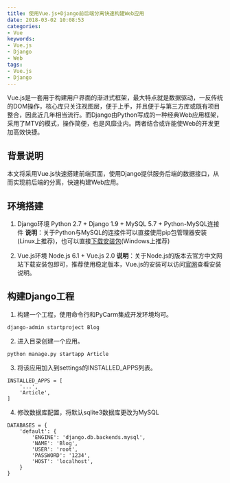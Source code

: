 ```yaml
---
title: 使用Vue.js+Django前后端分离快速构建Web应用
date: 2018-03-02 10:08:53
categories:
- Vue
keywords:
- Vue.js
- Django
- Web
tags:
- Vue.js
- Django
---
```

Vue.js是一套用于构建用户界面的渐进式框架，最大特点就是数据驱动，一反传统的DOM操作，核心库只关注视图层，便于上手，并且便于与第三方库或既有项目整合，因此近几年相当流行。而Django由Python写成的一种经典Web应用框架，采用了MTV的模式，操作简便，也是风靡业内。两者结合或许能使Web的开发更加高效快捷。

## 背景说明

本文将采用Vue.js快速搭建前端页面，使用Django提供服务后端的数据接口，从而实现前后端的分离，快速构建Web应用。

## 环境搭建

1. Django环境
Python 2.7 + Django 1.9 + MySQL 5.7 + Python-MySQL连接件
**说明**：关于Python与MySQL的连接件可以直接使用pip包管理器安装(Linux上推荐)，也可以直接[下载安装包](https://pypi.python.org/pypi/MySQL-python/1.2.5)(Windows上推荐)

2. Vue.js环境
Node.js 6.1 + Vue.js 2.0
**说明**：关于Node.js的版本去官方中文网站下载安装包即可，推荐使用稳定版本，Vue.js的安装可以访问[官网](https://cn.vuejs.org/v2/guide/installation.html)查看安装说明。

## 构建Django工程

1. 构建一个工程，使用命令行和PyCarm集成开发环境均可。

```
django-admin startproject Blog
```

2. 进入目录创建一个应用。

```
python manage.py startapp Article
```

3.  将该应用加入到settings的INSTALLED_APPS列表。

```
INSTALLED_APPS = [
    '...',
    'Article',
]
```

4.  修改数据库配置，将默认sqlite3数据库更改为MySQL

```
DATABASES = {
    'default': {
        'ENGINE': 'django.db.backends.mysql',
        'NAME': 'Blog',
        'USER': 'root',
        'PASSWORD': '1234',
        'HOST': 'localhost',
    }
}
```
